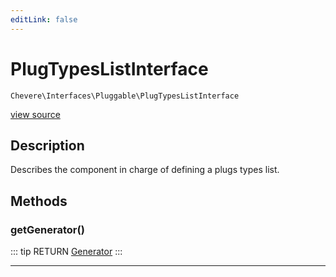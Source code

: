 ```yaml
---
editLink: false
---
```


# PlugTypesListInterface

`Chevere\Interfaces\Pluggable\PlugTypesListInterface`

[view source](https://github.com/chevere/chevere/blob/master/src/Chevere/Interfaces/Pluggable/PlugTypesListInterface.php)

## Description

Describes the component in charge of defining a plugs types list.

## Methods

### getGenerator()

::: tip RETURN
[Generator](https://www.php.net/manual/class.generator)
:::

---
